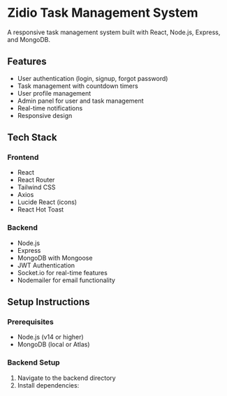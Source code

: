 # Zidio Task Management System

A responsive task management system built with React, Node.js, Express, and MongoDB.

## Features

- User authentication (login, signup, forgot password)
- Task management with countdown timers
- User profile management
- Admin panel for user and task management
- Real-time notifications
- Responsive design

## Tech Stack

### Frontend
- React
- React Router
- Tailwind CSS
- Axios
- Lucide React (icons)
- React Hot Toast

### Backend
- Node.js
- Express
- MongoDB with Mongoose
- JWT Authentication
- Socket.io for real-time features
- Nodemailer for email functionality

## Setup Instructions

### Prerequisites
- Node.js (v14 or higher)
- MongoDB (local or Atlas)

### Backend Setup
1. Navigate to the backend directory
2. Install dependencies:

